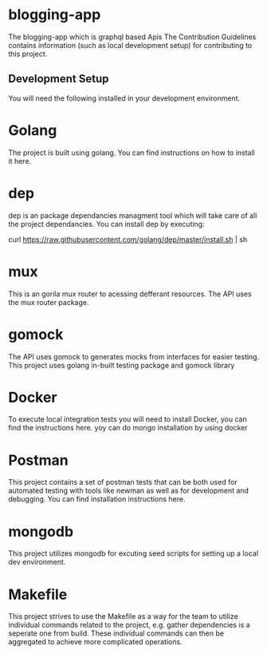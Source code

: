 # blogging-app

The blogging-app which is graphql based Apis
The Contribution Guidelines contains information (such as local development setup) for contributing to this project.

## Development Setup
You will need the following installed in your development environment.

# Golang
The project is built using golang. You can find instructions on how to install it here.

# dep
dep is an package dependancies managment tool which will take care of all the project dependancies. You can install dep by executing:

curl https://raw.githubusercontent.com/golang/dep/master/install.sh | sh

# mux
This is an gorila mux router to acessing defferant resources. The API uses the mux router package.

# gomock
The API uses gomock to generates mocks from interfaces for easier testing. This project uses golang in-built testing package and gomock library

# Docker
To execute local integration tests you will need to install Docker, you can find the instructions here. yoy can do mongo installation by using docker

# Postman
This project contains a set of postman tests that can be both used for automated testing with tools like newman as well as for development and debugging. You can find installation instructions here.

# mongodb
This project utilizes mongodb for excuting seed scripts for setting up a local dev environment.

# Makefile
This project strives to use the Makefile as a way for the team to utilize individual commands related to the project, e.g. gather dependencies is a seperate one from build. These individual commands can then be aggregated to achieve more complicated operations.
